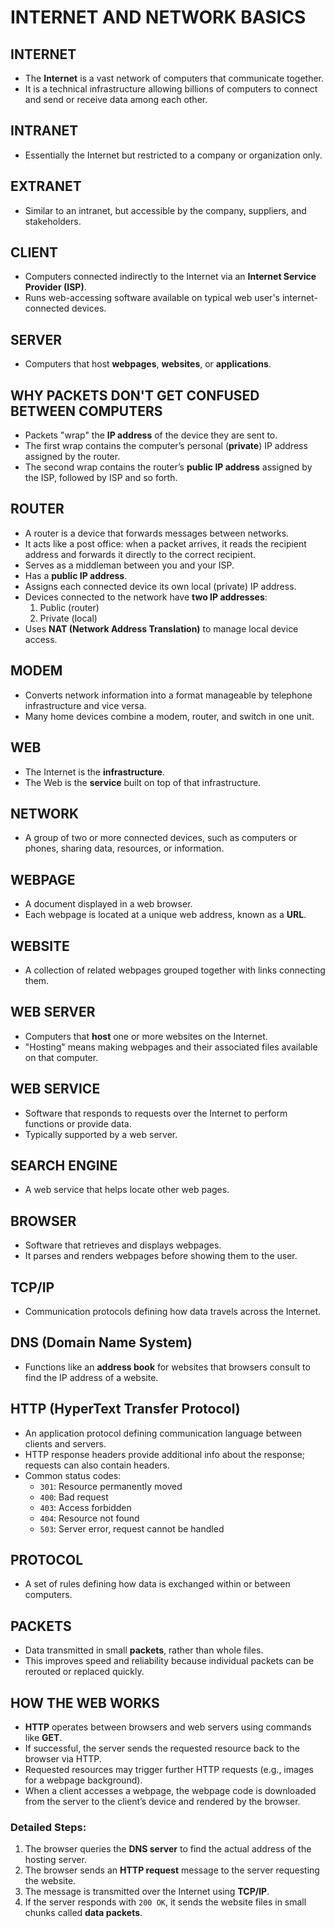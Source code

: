 # INTERNET AND NETWORK BASICS

## INTERNET
- The **Internet** is a vast network of computers that communicate together.
- It is a technical infrastructure allowing billions of computers to connect and send or receive data among each other.

## INTRANET
- Essentially the Internet but restricted to a company or organization only.

## EXTRANET
- Similar to an intranet, but accessible by the company, suppliers, and stakeholders.

## CLIENT
- Computers connected indirectly to the Internet via an **Internet Service Provider (ISP)**.
- Runs web-accessing software available on typical web user's internet-connected devices.

## SERVER
- Computers that host **webpages**, **websites**, or **applications**.

## WHY PACKETS DON'T GET CONFUSED BETWEEN COMPUTERS
- Packets "wrap" the **IP address** of the device they are sent to.
- The first wrap contains the computer’s personal (**private**) IP address assigned by the router.
- The second wrap contains the router’s **public IP address** assigned by the ISP, followed by ISP and so forth.

## ROUTER
- A router is a device that forwards messages between networks.
- It acts like a post office: when a packet arrives, it reads the recipient address and forwards it directly to the correct recipient.
- Serves as a middleman between you and your ISP.
- Has a **public IP address**.
- Assigns each connected device its own local (private) IP address.
- Devices connected to the network have **two IP addresses**: 
  1. Public (router)
  2. Private (local)
- Uses **NAT (Network Address Translation)** to manage local device access.

## MODEM
- Converts network information into a format manageable by telephone infrastructure and vice versa.
- Many home devices combine a modem, router, and switch in one unit.

## WEB
- The Internet is the **infrastructure**.
- The Web is the **service** built on top of that infrastructure.

## NETWORK
- A group of two or more connected devices, such as computers or phones, sharing data, resources, or information.

## WEBPAGE
- A document displayed in a web browser.
- Each webpage is located at a unique web address, known as a **URL**.

## WEBSITE
- A collection of related webpages grouped together with links connecting them.

## WEB SERVER
- Computers that **host** one or more websites on the Internet.
- "Hosting" means making webpages and their associated files available on that computer.

## WEB SERVICE
- Software that responds to requests over the Internet to perform functions or provide data.
- Typically supported by a web server.

## SEARCH ENGINE
- A web service that helps locate other web pages.

## BROWSER
- Software that retrieves and displays webpages.
- It parses and renders webpages before showing them to the user.

## TCP/IP
- Communication protocols defining how data travels across the Internet.

## DNS (Domain Name System)
- Functions like an **address book** for websites that browsers consult to find the IP address of a website.

## HTTP (HyperText Transfer Protocol)
- An application protocol defining communication language between clients and servers.
- HTTP response headers provide additional info about the response; requests can also contain headers.
- Common status codes:
  - `301`: Resource permanently moved
  - `400`: Bad request
  - `403`: Access forbidden
  - `404`: Resource not found
  - `503`: Server error, request cannot be handled

## PROTOCOL
- A set of rules defining how data is exchanged within or between computers.

## PACKETS
- Data transmitted in small **packets**, rather than whole files.
- This improves speed and reliability because individual packets can be rerouted or replaced quickly.

## HOW THE WEB WORKS
- **HTTP** operates between browsers and web servers using commands like **GET**.
- If successful, the server sends the requested resource back to the browser via HTTP.
- Requested resources may trigger further HTTP requests (e.g., images for a webpage background).
- When a client accesses a webpage, the webpage code is downloaded from the server to the client’s device and rendered by the browser.

### Detailed Steps:
1. The browser queries the **DNS server** to find the actual address of the hosting server.
2. The browser sends an **HTTP request** message to the server requesting the website.
3. The message is transmitted over the Internet using **TCP/IP**.
4. If the server responds with `200 OK`, it sends the website files in small chunks called **data packets**.
